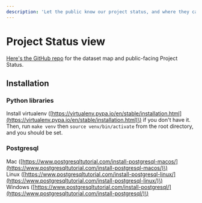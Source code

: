 ```yaml
---
description: 'Let the public know our project status, and where they can slot in.'
---
```


# Project Status view

[Here's the GitHub repo](https://github.com/Police-Data-Accessibility-Project/dataset-map/) for the dataset map and public-facing Project Status.

## Installation

### Python libraries

Install virtualenv \([https://virtualenv.pypa.io/en/stable/installation.html](https://virtualenv.pypa.io/en/stable/installation.html)\) if you don't have it. Then, run `make venv` then `source venv/bin/activate` from the root directory, and you should be set.

### Postgresql

Mac \([https://www.postgresqltutorial.com/install-postgresql-macos/](https://www.postgresqltutorial.com/install-postgresql-macos/)\)  
Linux \([https://www.postgresqltutorial.com/install-postgresql-linux/](https://www.postgresqltutorial.com/install-postgresql-linux/)\)  
Windows \([https://www.postgresqltutorial.com/install-postgresql/](https://www.postgresqltutorial.com/install-postgresql/)\)

